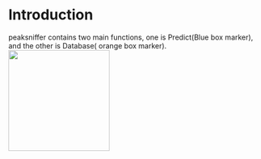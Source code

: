 # Introduction
peaksniffer contains two main functions, one is Predict(Blue box marker), and the other is Database( orange box marker).
<img width="200px" src="https://raw.githubusercontent.com/Yin-Shen/CharPlant/master/peaksniffer_title.png" />
